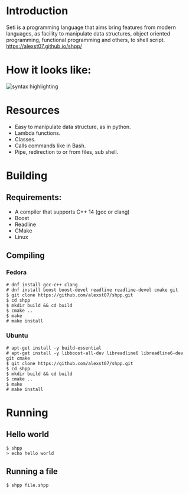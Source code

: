# Introduction

Seti is a programming language that aims bring features from modern languages, 
as facility to manipulate data structures, object oriented programming, 
functional programming and others, to shell script.
https://alexst07.github.io/shpp/

# How it looks like:
![syntax highlighting](https://github.com/alexst07/shpp/blob/gh-pages/img/shpp.png)

# Resources
 * Easy to manipulate data structure, as in python.
 * Lambda functions.
 * Classes.
 * Calls commands like in Bash.
 * Pipe, redirection to or from files, sub shell.

# Building

## Requirements:
  * A compiler that supports C++ 14 (gcc or clang)
  * Boost
  * Readline
  * CMake
  * Linux
  
## Compiling

### Fedora
```
# dnf install gcc-c++ clang
# dnf install boost boost-devel readline readline-devel cmake git
$ git clone https://github.com/alexst07/shpp.git
$ cd shpp
$ mkdir build && cd build
$ cmake ..
$ make
# make install
```

### Ubuntu
```
# apt-get install -y build-essential
# apt-get install -y libboost-all-dev libreadline6 libreadline6-dev git cmake
$ git clone https://github.com/alexst07/shpp.git
$ cd shpp
$ mkdir build && cd build
$ cmake ..
$ make
# make install
```

# Running
## Hello world
```
$ shpp
> echo hello world
```
## Running a file
```
$ shpp file.shpp
```
